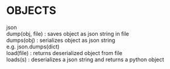 # OBJECTS  
  
json  
dump(obj, file) : saves object as json string in file  
dumps(obj) : serializes object as json string  
	e.g. json.dumps(dict)  
load(file) : returns deserialized object from file  
loads(s) : deserializes a json string and returns a python object  
  